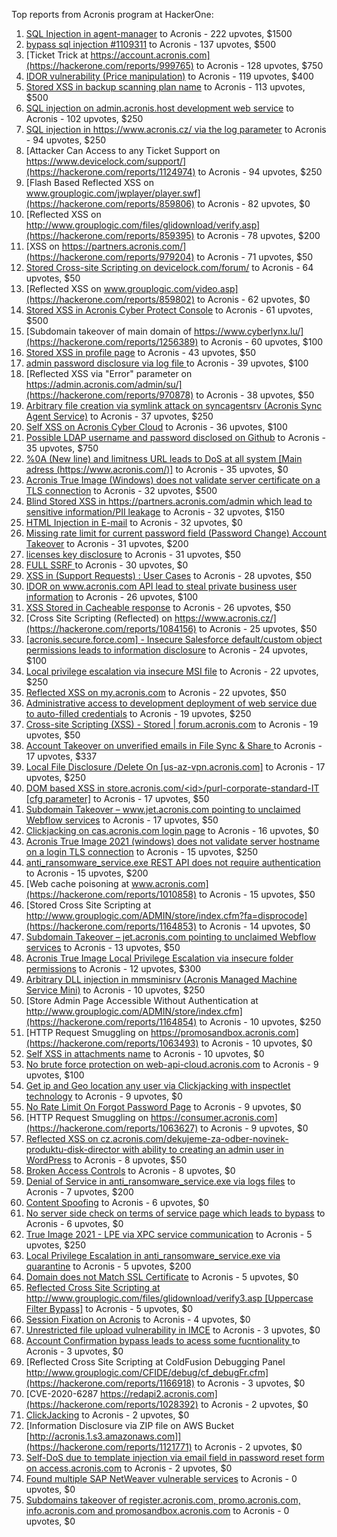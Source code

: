 Top reports from Acronis program at HackerOne:

1. [SQL Injection in agent-manager](https://hackerone.com/reports/962889) to Acronis - 222 upvotes, $1500
2. [bypass sql injection #1109311](https://hackerone.com/reports/1224660) to Acronis - 137 upvotes, $500
3. [Ticket Trick at https://account.acronis.com](https://hackerone.com/reports/999765) to Acronis - 128 upvotes, $750
4. [IDOR vulnerability (Price manipulation)](https://hackerone.com/reports/1403176) to Acronis - 119 upvotes, $400
5. [Stored XSS in backup scanning plan name](https://hackerone.com/reports/961046) to Acronis - 113 upvotes, $500
6. [SQL injection on admin.acronis.host development web service](https://hackerone.com/reports/923020) to Acronis - 102 upvotes, $250
7. [SQL injection in  https://www.acronis.cz/ via the log parameter](https://hackerone.com/reports/1109311) to Acronis - 94 upvotes, $250
8. [Attacker Can Access to any Ticket Support on https://www.devicelock.com/support/](https://hackerone.com/reports/1124974) to Acronis - 94 upvotes, $250
9. [Flash Based Reflected XSS on www.grouplogic.com/jwplayer/player.swf](https://hackerone.com/reports/859806) to Acronis - 82 upvotes, $0
10. [Reflected XSS on http://www.grouplogic.com/files/glidownload/verify.asp](https://hackerone.com/reports/859395) to Acronis - 78 upvotes, $200
11. [XSS on https://partners.acronis.com/](https://hackerone.com/reports/979204) to Acronis - 71 upvotes, $50
12. [Stored Cross-site Scripting on devicelock.com/forum/](https://hackerone.com/reports/1122513) to Acronis - 64 upvotes, $50
13. [Reflected XSS on www.grouplogic.com/video.asp](https://hackerone.com/reports/859802) to Acronis - 62 upvotes, $0
14. [Stored XSS in Acronis Cyber Protect Console](https://hackerone.com/reports/1064095) to Acronis - 61 upvotes, $500
15. [Subdomain takeover of main domain of https://www.cyberlynx.lu/](https://hackerone.com/reports/1256389) to Acronis - 60 upvotes, $100
16. [Stored XSS in profile page](https://hackerone.com/reports/1084183) to Acronis - 43 upvotes, $50
17. [admin password disclosure via log file ](https://hackerone.com/reports/1121972) to Acronis - 39 upvotes, $100
18. [Reflected XSS via "Error" parameter on https://admin.acronis.com/admin/su/](https://hackerone.com/reports/970878) to Acronis - 38 upvotes, $50
19. [Arbitrary file creation via symlink attack on syncagentsrv (Acronis Sync Agent Service)](https://hackerone.com/reports/945122) to Acronis - 37 upvotes, $250
20. [Self XSS on Acronis Cyber Cloud](https://hackerone.com/reports/957229) to Acronis - 36 upvotes, $100
21. [Possible LDAP username and password disclosed on Github](https://hackerone.com/reports/1004412) to Acronis - 35 upvotes, $750
22. [%0A (New line) and limitness URL leads to DoS at all system [Main adress (https://www.acronis.com/)]](https://hackerone.com/reports/1382448) to Acronis - 35 upvotes, $0
23. [Acronis True Image  (Windows) does not validate server certificate on a TLS connection](https://hackerone.com/reports/1056144) to Acronis - 32 upvotes, $500
24. [Blind Stored XSS in https://partners.acronis.com/admin which lead to sensitive information/PII leakage](https://hackerone.com/reports/1028820) to Acronis - 32 upvotes, $150
25. [HTML Injection in E-mail](https://hackerone.com/reports/1536899) to Acronis - 32 upvotes, $0
26. [Missing rate limit for current password field (Password Change) Account Takeover](https://hackerone.com/reports/827484) to Acronis - 31 upvotes, $200
27. [licenses key disclosure](https://hackerone.com/reports/1079630) to Acronis - 31 upvotes, $50
28. [FULL SSRF ](https://hackerone.com/reports/1241149) to Acronis - 30 upvotes, $0
29. [XSS in (Support Requests) : User Cases](https://hackerone.com/reports/961226) to Acronis - 28 upvotes, $50
30. [IDOR on www.acronis.com API lead to steal private business user information](https://hackerone.com/reports/1182465) to Acronis - 26 upvotes, $100
31. [XSS Stored in Cacheable  response](https://hackerone.com/reports/1011093) to Acronis - 26 upvotes, $50
32. [Cross Site Scripting (Reflected) on https://www.acronis.cz/](https://hackerone.com/reports/1084156) to Acronis - 25 upvotes, $50
33. [[acronis.secure.force.com] - Insecure Salesforce default/custom object permissions leads to information disclosure](https://hackerone.com/reports/1023572) to Acronis - 24 upvotes, $100
34. [Local privilege escalation via insecure MSI file](https://hackerone.com/reports/1071832) to Acronis - 22 upvotes, $250
35. [Reflected XSS on my.acronis.com](https://hackerone.com/reports/1168962) to Acronis - 22 upvotes, $50
36. [Administrative access to development deployment of web service due to auto-filled credentials](https://hackerone.com/reports/923022) to Acronis - 19 upvotes, $250
37. [Cross-site Scripting (XSS) - Stored | forum.acronis.com](https://hackerone.com/reports/1161241) to Acronis - 19 upvotes, $50
38. [ Account Takeover on unverified emails in File Sync & Share ](https://hackerone.com/reports/906790) to Acronis - 17 upvotes, $337
39. [Local File Disclosure /Delete On [us-az-vpn.acronis.com]](https://hackerone.com/reports/924407) to Acronis - 17 upvotes, $250
40. [DOM based XSS in store.acronis.com/\<id\>/purl-corporate-standard-IT [cfg parameter]](https://hackerone.com/reports/968690) to Acronis - 17 upvotes, $50
41. [Subdomain Takeover – www.jet.acronis.com pointing to unclaimed Webflow services](https://hackerone.com/reports/953719) to Acronis - 17 upvotes, $50
42. [Clickjacking on cas.acronis.com login page](https://hackerone.com/reports/971234) to Acronis - 16 upvotes, $0
43. [Acronis True Image 2021 (windows) does not validate server hostname on a login TLS connection](https://hackerone.com/reports/1070533) to Acronis - 15 upvotes, $250
44. [anti_ransomware_service.exe REST API does not require authentication](https://hackerone.com/reports/858608) to Acronis - 15 upvotes, $200
45. [Web cache poisoning at www.acronis.com](https://hackerone.com/reports/1010858) to Acronis - 15 upvotes, $50
46. [Stored Cross Site Scripting at http://www.grouplogic.com/ADMIN/store/index.cfm?fa=disprocode](https://hackerone.com/reports/1164853) to Acronis - 14 upvotes, $0
47. [Subdomain Takeover – jet.acronis.com pointing to unclaimed Webflow services](https://hackerone.com/reports/952166) to Acronis - 13 upvotes, $50
48. [Acronis True Image Local Privilege Escalation via insecure folder permissions](https://hackerone.com/reports/908162) to Acronis - 12 upvotes, $300
49. [Arbitrary DLL injection in mmsminisrv (Acronis Managed Machine Service Mini)](https://hackerone.com/reports/944735) to Acronis - 10 upvotes, $250
50. [Store Admin Page Accessible Without Authentication at http://www.grouplogic.com/ADMIN/store/index.cfm](https://hackerone.com/reports/1164854) to Acronis - 10 upvotes, $250
51. [HTTP Request Smuggling on https://promosandbox.acronis.com](https://hackerone.com/reports/1063493) to Acronis - 10 upvotes, $0
52. [Self XSS in attachments name](https://hackerone.com/reports/1536901) to Acronis - 10 upvotes, $0
53. [No brute force protection on web-api-cloud.acronis.com](https://hackerone.com/reports/972045) to Acronis - 9 upvotes, $100
54. [Get ip and Geo location any user via Clickjacking with inspectlet technology](https://hackerone.com/reports/998555) to Acronis - 9 upvotes, $0
55. [No Rate Limit On Forgot Password Page](https://hackerone.com/reports/1245529) to Acronis - 9 upvotes, $0
56. [HTTP Request Smuggling on https://consumer.acronis.com](https://hackerone.com/reports/1063627) to Acronis - 9 upvotes, $0
57. [Reflected XSS on cz.acronis.com/dekujeme-za-odber-novinek-produktu-disk-director with ability to creating an admin user in WordPress](https://hackerone.com/reports/935503) to Acronis - 8 upvotes, $50
58. [Broken Access Controls](https://hackerone.com/reports/833735) to Acronis - 8 upvotes, $0
59. [Denial of Service in anti_ransomware_service.exe via logs files](https://hackerone.com/reports/858603) to Acronis - 7 upvotes, $200
60. [Content Spoofing](https://hackerone.com/reports/841630) to Acronis - 6 upvotes, $0
61. [No server side check on terms of service page which leads to bypass](https://hackerone.com/reports/1338256) to Acronis - 6 upvotes, $0
62. [True Image 2021 - LPE via XPC service communication](https://hackerone.com/reports/966494) to Acronis - 5 upvotes, $250
63. [Local Privilege Escalation in anti_ransomware_service.exe via quarantine](https://hackerone.com/reports/858598) to Acronis - 5 upvotes, $200
64. [Domain does not Match SSL Certificate](https://hackerone.com/reports/1341142) to Acronis - 5 upvotes, $0
65. [Reflected Cross Site Scripting at http://www.grouplogic.com/files/glidownload/verify3.asp [Uppercase Filter Bypass]](https://hackerone.com/reports/1167034) to Acronis - 5 upvotes, $0
66. [Session Fixation on Acronis](https://hackerone.com/reports/1486341) to Acronis - 4 upvotes, $0
67. [Unrestricted file upload vulnerability in IMCE](https://hackerone.com/reports/1121317) to Acronis - 3 upvotes, $0
68. [Account Confirmation bypass leads to acess some fucntionality ](https://hackerone.com/reports/1121132) to Acronis - 3 upvotes, $0
69. [Reflected Cross Site Scripting at  ColdFusion Debugging Panel  http://www.grouplogic.com/CFIDE/debug/cf_debugFr.cfm](https://hackerone.com/reports/1166918) to Acronis - 3 upvotes, $0
70. [CVE-2020-6287  https://redapi2.acronis.com](https://hackerone.com/reports/1028392) to Acronis - 2 upvotes, $0
71. [ClickJacking](https://hackerone.com/reports/947690) to Acronis - 2 upvotes, $0
72. [Information Disclosure via ZIP file on AWS Bucket [http://acronis.1.s3.amazonaws.com]](https://hackerone.com/reports/1121771) to Acronis - 2 upvotes, $0
73. [Self-DoS due to template injection via email field in password reset form on access.acronis.com](https://hackerone.com/reports/1265344) to Acronis - 2 upvotes, $0
74. [Found multiple SAP NetWeaver vulnerable services](https://hackerone.com/reports/1103212) to Acronis - 0 upvotes, $0
75. [Subdomains takeover of  register.acronis.com, promo.acronis.com, info.acronis.com and promosandbox.acronis.com](https://hackerone.com/reports/1018790) to Acronis - 0 upvotes, $0

